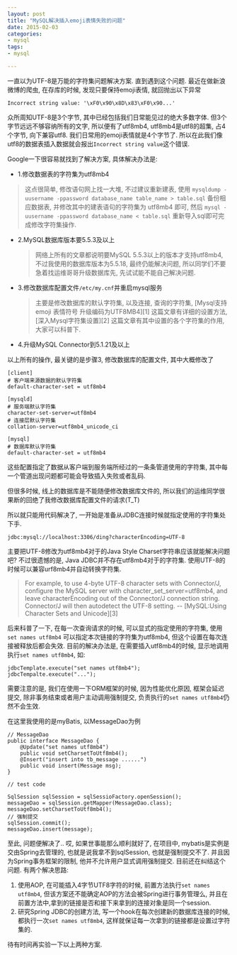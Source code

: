 ```yaml
---
layout: post
title: "MySQL解决插入emoji表情失败的问题"
date: 2015-02-03
categories:
- mysql
tags:
- mysql

---  
```




一直以为UTF-8是万能的字符集问题解决方案. 直到遇到这个问题.
最近在做新浪微博的爬虫, 在存库的时候, 发现只要保持emoji表情, 就回抛出以下异常
```
Incorrect string value: '\xF0\x90\x8D\x83\xF0\x90...' 
```
众所周知UTF-8是3个字节,  其中已经包括我们日常能见过的绝大多数字体. 但3个字节远远不够容纳所有的文字, 所以便有了utf8mb4, utf8mb4是utf8的超集, 占4个字节, 向下兼容utf8. 我们日常用的emoji表情就是4个字节了.
所以在此我们像utf8的数据表插入数据就会报出`Incorrect string value`这个错误.


<!-- more -->

Google一下很容易就找到了解决方案, 具体解决办法是:

- 1.修改数据表的字符集为utf8mb4
> 这点很简单, 修改语句网上找一大堆, 不过建议重新建表, 使用 `mysqldump -uusername -ppassword database_name table_name > table.sql` 备份相应数据表, 并修改其中的建表语句的字符集为 utf8mb4 即可, 然后 `mysql -uusername -ppassword database_name < table.sql` 重新导入sql即可完成修改字符集操作.

- 2.MySQL数据库版本要5.5.3及以上

    > 网络上所有的文章都说明要MySQL 5.5.3以上的版本才支持utf8mb4, 不过我使用的数据库版本为5.5.18, 最终仍能解决问题, 所以同学们不要急着找运维哥哥升级数据库先, 先试试能不能自己解决问题.

- 3.修改数据库配置文件`/etc/my.cnf`并重启mysql服务
    > 主要是修改数据库的默认字符集, 以及连接, 查询的字符集, [Mysql支持emoji 表情符号 升级编码为UTF8MB4][1]  这篇文章有详细的设置方法,  [深入Mysql字符集设置][2] 这篇文章有其中设置的各个字符集的作用, 大家可以科普下.

- 4.升级MySQL Connector到5.1.21及以上

以上所有的操作, 最关键的是步骤3, 修改数据库的配置文件, 其中大概修改了
```
[client]
# 客户端来源数据的默认字符集
default-character-set = utf8mb4

[mysqld]
# 服务端默认字符集
character-set-server=utf8mb4
# 连接层默认字符集
collation-server=utf8mb4_unicode_ci

[mysql]
# 数据库默认字符集
default-character-set = utf8mb4
```
这些配置指定了数据从客户端到服务端所经过的一条条管道使用的字符集, 其中每一个管道出现问题都可能会导致插入失败或者乱码.

但很多时候, 线上的数据库是不能随便修改数据库文件的, 所以我们的运维同学很果断的回绝了我修改数据库配置文件的请求(T_T)  

所以就只能用代码解决了, 一开始是准备从JDBC连接时候就指定使用的字符集处下手.
```
jdbc:mysql://localhost:3306/ding?characterEncoding=UTF-8
```
主要把UTF-8修改为utf8mb4对于的Java Style Charset字符串应该就能解决问题吧? 
不过很遗憾的是, Java JDBC并不存在utf8mb4对于的字符集. 使用UTF-8的时候可以兼容urf8mb4并自动转换字符集.

> For example, to use 4-byte UTF-8 character sets with Connector/J, configure the MySQL server with character_set_server=utf8mb4, and leave characterEncoding out of the Connector/J connection string. Connector/J will then autodetect the UTF-8 setting.  -- [MySQL:Using Character Sets and Unicode][3]

后来科普了一下, 在每一次查询请求的时候, 可以显式的指定使用的字符集, 使用 `set names utf8mb4` 可以指定本次链接的字符集为utf8mb4, 但这个设置在每次连接被释放后都会失效. 
目前的解决办法是, 在需要插入utf8mb4的时候, 显示地调用执行`set names utf8mb4`, 如:
```
jdbcTemplate.execute("set names utf8mb4");
jdbcTempalte.execute("...");
```
需要注意的是, 我们在使用一下ORM框架的时候, 因为性能优化原因, 框架会延迟提交, 除非事务结束或者用户主动调用强制提交, 负责执行的`set names utf8mb4`仍然不会生效. 

在这里我使用的是myBatis, 以MessageDao为例

```
// MessageDao
public interface MessageDao {
    @Update("set names utf8mb4")
    public void setCharsetToUtf8mb4();
    @Insert("insert into tb_message ......")
    public void insert(Message msg);
}

// test code

SqlSession sqlSession = sqlSessioFactory.openSession();
messageDao = sqlSession.getMapper(MessageDao.class);
messageDao.setCharsetToUtf8mb4();
// 强制提交
sqlSession.commit();
messageDao.insert(message);

```
至此, 问题便解决了..
哎, 如果世事能那么顺利就好了, 在项目中, mybatis是实例是交由Spring去管理的, 也就是说我拿不到sqlSession, 也就是强制提交不了. 并且因为Spring事务框架的限制, 他并不允许用户显式调用强制提交.  目前还在纠结这个问题.
有两个解决思路:
1. 使用AOP, 在可能插入4字节UTF8字符的时候, 前置方法执行`set names utf8mb4`, 但该方案还不能确定AOP的方法会被Spring进行事务管理么, 并且在前置方法中,拿到的链接是否和接下来拿到的连接对象是同一个session.
2. 研究Spring JDBC的创建方法, 写一个hook在每次创建新的数据库连接的时候, 都执行一次`set names utf8mb4`, 这样就保证每一次拿到的链接都是设置过字符集的.

待有时间再实验一下以上两种方案.
